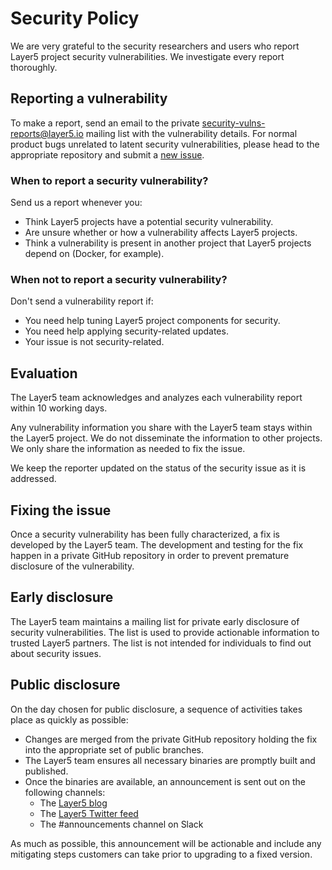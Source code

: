 # Security Policy
We are very grateful to the security researchers and users who report
Layer5 project security vulnerabilities. We investigate every report thoroughly.

## Reporting a vulnerability
To make a report, send an email to the private
[security-vulns-reports@layer5.io](mailto:security-vulns-reports@layer5.io)
mailing list with the vulnerability details. For normal product bugs
unrelated to latent security vulnerabilities, please head to
the appropriate repository and submit a [new issue](../../issues/new/choose).

### When to report a security vulnerability?

Send us a report whenever you:

- Think Layer5 projects have a potential security vulnerability.
- Are unsure whether or how a vulnerability affects Layer5 projects.
- Think a vulnerability is present in another project that Layer5 projects
depend on (Docker, for example).

### When not to report a security vulnerability?

Don't send a vulnerability report if:

- You need help tuning Layer5 project components for security.
- You need help applying security-related updates.
- Your issue is not security-related.

## Evaluation

The Layer5 team acknowledges and analyzes each vulnerability report within 10 working days.

Any vulnerability information you share with the Layer5 team stays
within the Layer5 project. We do not disseminate the information to other
projects. We only share the information as needed to fix the issue.

We keep the reporter updated on the status of the security issue as it is addressed.

## Fixing the issue

Once a security vulnerability has been fully characterized, a fix is developed by the Layer5 team.
The development and testing for the fix happen in a private GitHub repository in order to prevent
premature disclosure of the vulnerability.

## Early disclosure

The Layer5 team maintains a mailing list for private early disclosure of security vulnerabilities. 
The list is used to provide actionable information to trusted Layer5 partners. The list is not intended 
for individuals to find out about security issues.

## Public disclosure

On the day chosen for public disclosure, a sequence of activities takes place as quickly as possible:

- Changes are merged from the private GitHub repository holding the fix into the appropriate set of public
branches.
- The Layer5 team ensures all necessary binaries are promptly built and published.
- Once the binaries are available, an announcement is sent out on the following channels:
  - The [Layer5 blog](https://layer5.io/blog/)
  - The [Layer5 Twitter feed](https://twitter.com/layer5)
  - The #announcements channel on Slack

As much as possible, this announcement will be actionable and include any mitigating steps customers can take prior to
upgrading to a fixed version.
